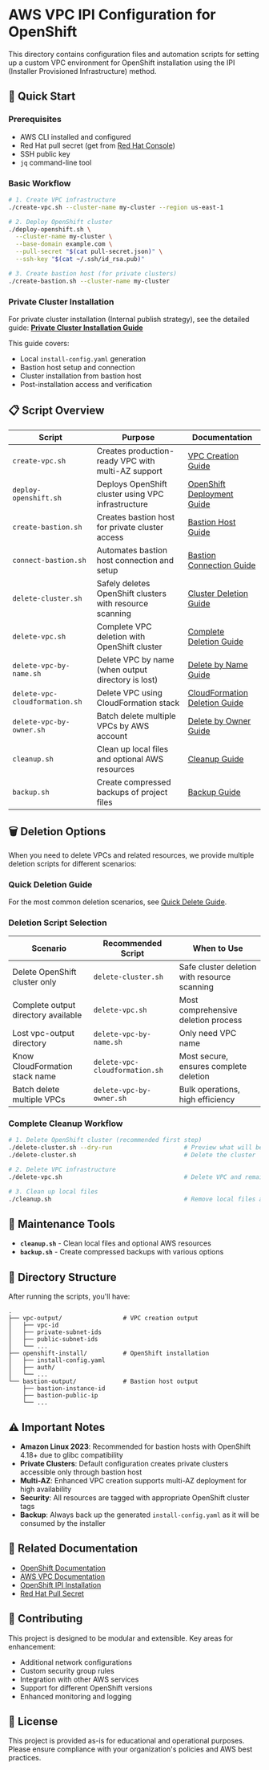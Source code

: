 # AWS VPC IPI Configuration for OpenShift

This directory contains configuration files and automation scripts for setting up a custom VPC environment for OpenShift installation using the IPI (Installer Provisioned Infrastructure) method.

## 🚀 Quick Start

### Prerequisites
- AWS CLI installed and configured
- Red Hat pull secret (get from [Red Hat Console](https://console.redhat.com/openshift/install/pull-secret))
- SSH public key
- `jq` command-line tool

### Basic Workflow

```bash
# 1. Create VPC infrastructure
./create-vpc.sh --cluster-name my-cluster --region us-east-1

# 2. Deploy OpenShift cluster
./deploy-openshift.sh \
  --cluster-name my-cluster \
  --base-domain example.com \
  --pull-secret "$(cat pull-secret.json)" \
  --ssh-key "$(cat ~/.ssh/id_rsa.pub)"

# 3. Create bastion host (for private clusters)
./create-bastion.sh --cluster-name my-cluster
```

### Private Cluster Installation

For private cluster installation (Internal publish strategy), see the detailed guide:
**[Private Cluster Installation Guide](README-private-cluster-installation.md)**

This guide covers:
- Local `install-config.yaml` generation
- Bastion host setup and connection
- Cluster installation from bastion host
- Post-installation access and verification

## 📋 Script Overview

| Script | Purpose | Documentation |
|--------|---------|---------------|
| `create-vpc.sh` | Creates production-ready VPC with multi-AZ support | [VPC Creation Guide](README-create-vpc.md) |
| `deploy-openshift.sh` | Deploys OpenShift cluster using VPC infrastructure | [OpenShift Deployment Guide](README-openshift-deployment.md) |
| `create-bastion.sh` | Creates bastion host for private cluster access | [Bastion Host Guide](README-bastion.md) |
| `connect-bastion.sh` | Automates bastion host connection and setup | [Bastion Connection Guide](README-connect-bastion.md) |
| `delete-cluster.sh` | Safely deletes OpenShift clusters with resource scanning | [Cluster Deletion Guide](README-delete-cluster.md) |
| `delete-vpc.sh` | Complete VPC deletion with OpenShift cluster | [Complete Deletion Guide](README-delete-vpc.md) |
| `delete-vpc-by-name.sh` | Delete VPC by name (when output directory is lost) | [Delete by Name Guide](README-delete-by-name.md) |
| `delete-vpc-cloudformation.sh` | Delete VPC using CloudFormation stack | [CloudFormation Deletion Guide](README-delete-cloudformation.md) |
| `delete-vpc-by-owner.sh` | Batch delete multiple VPCs by AWS account | [Delete by Owner Guide](README-delete-by-owner.md) |
| `cleanup.sh` | Clean up local files and optional AWS resources | [Cleanup Guide](README-cleanup.md) |
| `backup.sh` | Create compressed backups of project files | [Backup Guide](README-backup.md) |

## 🗑️ Deletion Options

When you need to delete VPCs and related resources, we provide multiple deletion scripts for different scenarios:

### Quick Deletion Guide
For the most common deletion scenarios, see [Quick Delete Guide](QUICK-DELETE.md).

### Deletion Script Selection

| Scenario | Recommended Script | When to Use |
|----------|-------------------|-------------|
| Delete OpenShift cluster only | `delete-cluster.sh` | Safe cluster deletion with resource scanning |
| Complete output directory available | `delete-vpc.sh` | Most comprehensive deletion process |
| Lost vpc-output directory | `delete-vpc-by-name.sh` | Only need VPC name |
| Know CloudFormation stack name | `delete-vpc-cloudformation.sh` | Most secure, ensures complete deletion |
| Batch delete multiple VPCs | `delete-vpc-by-owner.sh` | Bulk operations, high efficiency |

### Complete Cleanup Workflow

```bash
# 1. Delete OpenShift cluster (recommended first step)
./delete-cluster.sh --dry-run                    # Preview what will be deleted
./delete-cluster.sh                              # Delete the cluster

# 2. Delete VPC infrastructure
./delete-vpc.sh                                  # Delete VPC and remaining resources

# 3. Clean up local files
./cleanup.sh                                     # Remove local files and directories
```

## 🧹 Maintenance Tools

- **`cleanup.sh`** - Clean local files and optional AWS resources
- **`backup.sh`** - Create compressed backups with various options

## 📁 Directory Structure

After running the scripts, you'll have:

```
.
├── vpc-output/                 # VPC creation output
│   ├── vpc-id
│   ├── private-subnet-ids
│   ├── public-subnet-ids
│   └── ...
├── openshift-install/          # OpenShift installation
│   ├── install-config.yaml
│   ├── auth/
│   └── ...
└── bastion-output/             # Bastion host output
    ├── bastion-instance-id
    ├── bastion-public-ip
    └── ...
```

## ⚠️ Important Notes

- **Amazon Linux 2023**: Recommended for bastion hosts with OpenShift 4.18+ due to glibc compatibility
- **Private Clusters**: Default configuration creates private clusters accessible only through bastion host
- **Multi-AZ**: Enhanced VPC creation supports multi-AZ deployment for high availability
- **Security**: All resources are tagged with appropriate OpenShift cluster tags
- **Backup**: Always back up the generated `install-config.yaml` as it will be consumed by the installer

## 🔗 Related Documentation

- [OpenShift Documentation](https://docs.openshift.com/)
- [AWS VPC Documentation](https://docs.aws.amazon.com/vpc/)
- [OpenShift IPI Installation](https://docs.openshift.com/container-platform/latest/installing/installing_aws/installing-aws-default.html)
- [Red Hat Pull Secret](https://console.redhat.com/openshift/install/pull-secret)

## 🤝 Contributing

This project is designed to be modular and extensible. Key areas for enhancement:
- Additional network configurations
- Custom security group rules
- Integration with other AWS services
- Support for different OpenShift versions
- Enhanced monitoring and logging

## 📄 License

This project is provided as-is for educational and operational purposes. Please ensure compliance with your organization's policies and AWS best practices. 